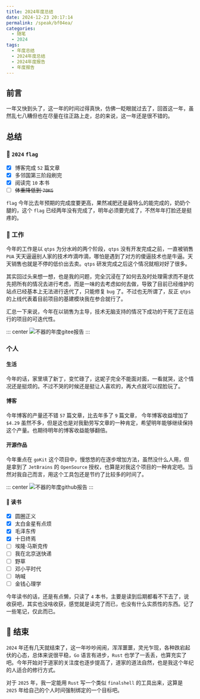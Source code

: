 ```yaml
---
title: 2024年度总结
date: 2024-12-23 20:17:14
permalink: /speak/bf04ea/
categories:
  - 随笔
  - 2024
tags:
  - 年度总结
  - 2024年度总结
  - 2024年度报告
  - 年度报告
---
```


## 前言

一年又快到头了，这一年的时间过得真快，仿佛一眨眼就过去了，回首这一年，虽然乱七八糟但也在尽量在往正路上走，总的来说，这一年还是很不错的。

<!-- more -->

<InArticleAdsense
    data-ad-client="ca-pub-1725717718088510"
    data-ad-slot="4281148213">
</InArticleAdsense>

## 总结

### 🎯 `2024` `flag`

- [x] 博客完成 `52` 篇文章
- [x] 多邻国第三阶段刷完
- [x] 阅读完 `10` 本书
- [ ] ~~体重降低到 `70KG`~~

`flag` 今年比去年预期的完成度要更高，果然减肥还是最特么的能完成的，奶奶个腿的，这个 `flag` 已经两年没有完成了，明年必须要完成了，不然年年打脸还是挺疼的。

### 💼 工作

今年的工作是以 `qtps` 为分水岭的两个阶段，`qtps` 没有开发完成之前，一直被销售 `PUA` 天天逼逼别人家的技术咋滴咋滴，哪怕是遇到了对方的傻逼技术也是牛逼。天天销售也就是不停的低价出去卖。`qtps` 研发完成之后这个情况就相对好了很多。

其实回过头来想一想，也是我的问题，完全沉浸在了如何去及时处理需求而不是优先把所有的情况去进行考虑，而是一味的去考虑如何去做，导致了目前已经维护的站点已经基本上无法进行迭代了，只能修复 `bug` 了。不过也无所谓了，反正 `qtps` 的上线代表着目前项目的基建模块我在参合就行了。

汇总一下来说，今年在以销售为主导，技术无脑支持的情况下成功的干死了正在运行的项目的可迭代性。

::: center
![不器的年度gitee报告](https://cdn.jsdelivr.net/gh/xingcxb/blog_img@blog1/随笔/2024WorkGit.png)
:::

### 个人

#### 生活

今年的话，家里填了新丁，变忙碌了，这妮子完全不能面对面，一看就哭，这个情况还是挺烦的。不过不哭的时候还是挺让人喜欢的，再大点就可以捏脸玩了。

#### 博客

今年博客的产量还不错 `57` 篇文章，比去年多了 `9` 篇文章， 今年博客收益增加了 `$4.29` 虽然不多，但是这也是对我勤劳写文章的一种肯定，希望明年能够继续保持这个产量。也期待明年的博客收益能够翻倍。

#### 开源作品

今年重点在 `goKit` 这个项目中，慢悠悠的在逐步增加方法，虽然没什么人用，但是拿到了 `JetBrains` 的 `OpenSource` 授权，也算是对我这个项目的一种肯定吧。当然对我自己而言，用这个工具包还是节约了比较多的时间了。

::: center
![不器的年度github报告](https://cdn.jsdelivr.net/gh/xingcxb/blog_img@blog1/随笔/2024Github.png)
:::

<InArticleAdsense
    data-ad-client="ca-pub-1725717718088510"
    data-ad-slot="4281148213">
</InArticleAdsense>

#### 📖 读书

- [x] 圆圈正义
- [x] 太白金星有点烦
- [x] 毛泽东传
- [x] 十日终焉
- [ ] 埃隆·马斯克传
- [ ] 我在北京送快递
- [ ] 野草
- [ ] 邓小平时代
- [ ] 呐喊
- [ ] 金钱心理学

今年读书的话，还是有点懒，只读了 `4` 本书，主要是读到后期都看不下去了，说收获吧，其实也没啥收获，感觉就是读完了而已，也没有什么实质性的东西。记了一些笔记，仅此而已。

## 🎉 结束

`2024` 年还有几天就结束了，这一年吵吵闹闹，浑浑噩噩，灵光乍现，各种跌宕起伏的心态，总体来说很平稳，`Go` 语言有进步，`Rust` 也学了一丢丢，也算充实了吧。今年开始对于道家的关注度也逐步提高了，道家的道法自然，也是我这个年纪的人适合的修行方式。

对于 `2025` 年，我一定能用 `Rust` 写一个类似 `finalshell` 的工具出来，这算是 `2025` 年给自己的个人时间强制绑定的一个目标吧。


